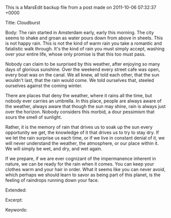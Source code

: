 This is a MarsEdit backup file from a post made on 2011-10-06 07:32:37 +0000

Title:
Cloudburst

Body:
The rain started in Amsterdam early, early this morning. The city seems to shake and groan as water pours down from above in sheets. This is not happy rain. This is not the kind of warm rain you take a romantic and fatalistic walk through. It's the kind of rain you must simply accept, washing over your entire life, whose only promise is that this too must pass.

Nobody can claim to be surprised by this weather, after enjoying so many days of glorious sunshine. Over the weekend every street cafe was open, every boat was on the canal. We all knew, all told each other, that the sun wouldn't last, that the rain would come. We told ourselves that, steeled ourselves against the coming winter.

There are places that deny the weather, where it rains all the time, but nobody ever carries an umbrella. In this place, people are always aware of the weather, always aware that though the sun may shine, rain is always just over the horizon. Nobody considers this morbid, a dour pessimism that sours the smell of sunlight.

Rather, it is the memory of rain that drives us to soak up the sun every opportunity we get, the knowledge of it that drives us to try to stay dry. If we let the rain surprise us each time, or if we live in constant denial of it, we will never understand the weather, the atmosphere, or our place within it. We will simply be wet, and dry, and wet again.

If we prepare, if we are ever cognizant of the impermanence inherent in nature, we can be ready for the rain when it comes. You can keep your clothes warm and your hair in order. What it seems like you can never avoid, which perhaps we should learn to savor as being part of this planet, is the feeling of raindrops running down your face.

Extended:


Excerpt:


Keywords:
